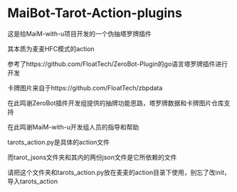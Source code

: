 # MaiBot-Tarot-Action-plugins
这是给MaiM-with-u项目开发的一个伪抽塔罗牌插件

其本质为麦麦HFC模式的action

参考了https://github.com/FloatTech/ZeroBot-Plugin的go语言塔罗牌插件进行开发

卡牌图片来自于https://github.com/FloatTech/zbpdata

在此鸣谢ZeroBot插件开发组提供的抽牌功能思路，塔罗牌数据和卡牌图片仓库支持

在此鸣谢MaiM-with-u开发组人员的指导和帮助

tarots_action.py是具体的action文件

而tarot_jsons文件夹和其内的两份json文件是它所依赖的文件

请把这个文件夹和tarots_action.py放在麦麦的action目录下使用，别忘了改init，导入tarots_action
